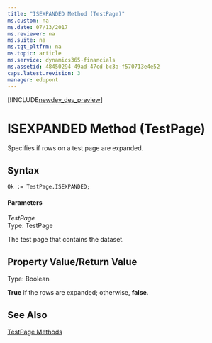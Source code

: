 ```yaml
---
title: "ISEXPANDED Method (TestPage)"
ms.custom: na
ms.date: 07/13/2017
ms.reviewer: na
ms.suite: na
ms.tgt_pltfrm: na
ms.topic: article
ms.service: dynamics365-financials
ms.assetid: 48450294-49ad-47cd-bc3a-f570713e4e52
caps.latest.revision: 3
manager: edupont
---
```


[!INCLUDE[newdev_dev_preview](../includes/newdev_dev_preview.md)]

# ISEXPANDED Method (TestPage)
Specifies if rows on a test page are expanded.  
  
## Syntax  
  
```  
Ok := TestPage.ISEXPANDED;  
```  
  
#### Parameters  
 *TestPage*  
 Type: TestPage  
  
 The test page that contains the dataset.  
  
## Property Value/Return Value  
 Type: Boolean  
  
 **True** if the rows are expanded; otherwise, **false**.  
  
## See Also  
 [TestPage Methods](devenv-TestPage-Methods.md)